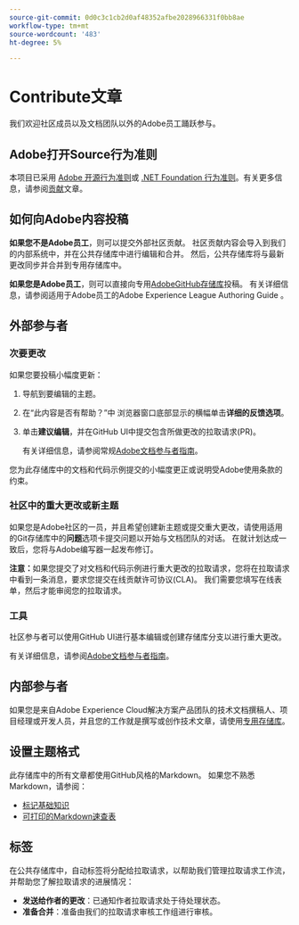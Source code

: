 ```yaml
---
source-git-commit: 0d0c3c1cb2d0af48352afbe2028966331f0bb8ae
workflow-type: tm+mt
source-wordcount: '483'
ht-degree: 5%

---
```

# Contribute文章

我们欢迎社区成员以及文档团队以外的Adobe员工踊跃参与。

## Adobe打开Source行为准则

本项目已采用 [Adobe 开源行为准则](code-of-conduct.md)或 [.NET Foundation 行为准则](https://dotnetfoundation.org/code-of-conduct)。有关更多信息，请参阅[贡献](contributing.md)文章。

## 如何向Adobe内容投稿

**如果您不是Adobe员工**，则可以提交外部社区贡献。 社区贡献内容会导入到我们的内部系统中，并在公共存储库中进行编辑和合并。 然后，公共存储库将与最新更改同步并合并到专用存储库中。

**如果您是Adobe员工**，则可以直接向专用[AdobeGitHub存储库](https://git.corp.adobe.com/AdobeDocs/)投稿。 有关详细信息，请参阅适用于Adobe员工的Adobe Experience League Authoring Guide 。

## 外部参与者

### 次要更改

如果您要投稿小幅度更新：

1. 导航到要编辑的主题。
1. 在“此内容是否有帮助？”中 浏览器窗口底部显示的横幅单击&#x200B;**详细的反馈选项**。
1. 单击&#x200B;**建议编辑**，并在GitHub UI中提交包含所做更改的拉取请求(PR)。

   有关详细信息，请参阅常规[Adobe文档参与者指南](https://experienceleague.adobe.com/docs/contributor/contributor-guide/introduction.html)。

您为此存储库中的文档和代码示例提交的小幅度更正或说明受Adobe使用条款的约束。

### 社区中的重大更改或新主题

如果您是Adobe社区的一员，并且希望创建新主题或提交重大更改，请使用适用的Git存储库中的&#x200B;**问题**&#x200B;选项卡提交问题以开始与文档团队的对话。 在就计划达成一致后，您将与Adobe编写器一起发布修订。

**注意：**&#x200B;如果您提交了对文档和代码示例进行重大更改的拉取请求，您将在拉取请求中看到一条消息，要求您提交在线贡献许可协议(CLA)。 我们需要您填写在线表单，然后才能审阅您的拉取请求。

### 工具

社区参与者可以使用GitHub UI进行基本编辑或创建存储库分支以进行重大更改。

有关详细信息，请参阅[Adobe文档参与者指南](https://experienceleague.adobe.com/docs/contributor/contributor-guide/introduction.html)。

## 内部参与者

如果您是来自Adobe Experience Cloud解决方案产品团队的技术文档撰稿人、项目经理或开发人员，并且您的工作就是撰写或创作技术文章，请使用[专用存储库](https://git.corp.adobe.com/AdobeDocs)。

## 设置主题格式

此存储库中的所有文章都使用GitHub风格的Markdown。 如果您不熟悉Markdown，请参阅：

* [标记基础知识](https://help.github.com/articles/getting-started-with-writing-and-formatting-on-github/)
* [可打印的Markdown速查表](https://guides.github.com/pdfs/markdown-cheatsheet-online.pdf)

## 标签

在公共存储库中，自动标签将分配给拉取请求，以帮助我们管理拉取请求工作流，并帮助您了解拉取请求的进展情况：

* **发送给作者的更改**：已通知作者拉取请求处于待处理状态。
* **准备合并**：准备由我们的拉取请求审核工作组进行审核。

